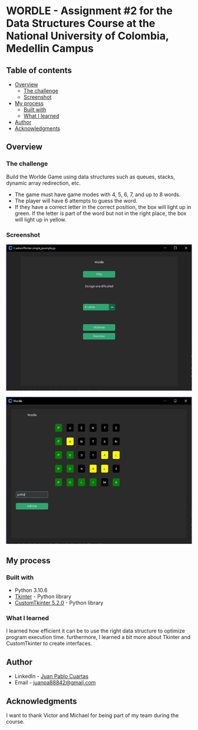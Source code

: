 
# WORDLE - Assignment #2 for the Data Structures Course at the National University of Colombia, Medellin Campus


## Table of contents

- [Overview](#overview)
  - [The challenge](#the-challenge)
  - [Screenshot](#screenshot)
- [My process](#my-process)
  - [Built with](#built-with)
  - [What I learned](#what-i-learned)
- [Author](#author)
- [Acknowledgments](#acknowledgments)


## Overview

### The challenge

Build the Worlde Game using data structures such as queues, stacks, dynamic array redirection, etc.


- The game must have game modes with 4, 5, 6, 7, and up to 8 words.
- The player will have 6 attempts to guess the word.
- If they have a correct letter in the correct position, the box will light up in green. If the letter is part of the word but not in the right place, the box will light up in yellow.

### Screenshot

![](./pantallaCarga.JPG)


![](./juego.JPG)

## My process

### Built with

- Python 3.10.6
- [Tkinter]([https://docs.python.org/3/library/turtle.html](https://docs.python.org/es/3/library/tkinter.html)) - Python library
- [CustomTkinter 5.2.0]([[https://docs.python.org/3/library/turtle.html](https://docs.python.org/es/3/library/tkinter.html)](https://pypi.org/project/customtkinter/)) - Python library


### What I learned

I learned how efficient it can be to use the right data structure to optimize program execution time. furthermore, I learned a bit more about Tkinter and CustomTkinter to create interfaces.

## Author

- LinkedIn - [Juan Pablo Cuartas](https://www.your-site.com)
- Email - [juanpa88842@gmail.com](https://www.linkedin.com/in/juanpablocuartas/)

## Acknowledgments

I want to thank Victor and Michael for being part of my team during the course.
